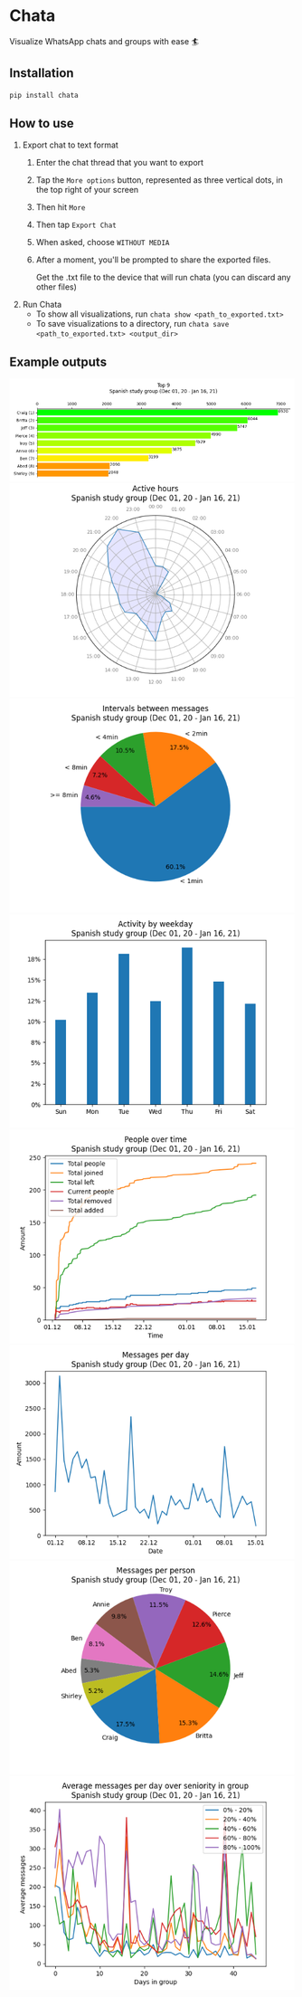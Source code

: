 # Chata
Visualize WhatsApp chats and groups with ease 🏄

## Installation
```bash
pip install chata
```

## How to use
1. Export chat to text format
   1. Enter the chat thread that you want to export
   2. Tap the `More options` button, represented as three vertical dots, in the top right of your screen
   3. Then hit `More`
   4. Then tap `Export Chat`
   5. When asked, choose `WITHOUT MEDIA`
   6. After a moment, you'll be prompted to share the exported files.
     
      Get the .txt file to the device that will run chata (you can discard any other files)
2. Run Chata
   - To show all visualizations, run `chata show <path_to_exported.txt>`
   - To save visualizations to a directory, run `chata save <path_to_exported.txt> <output_dir>`

## Example outputs
![](https://raw.githubusercontent.com/kmaork/chata/master/images/Leaderboard.png)
![](https://raw.githubusercontent.com/kmaork/chata/master/images/FrequentHours.png)
![](https://raw.githubusercontent.com/kmaork/chata/master/images/CommonIntervals.png)
![](https://raw.githubusercontent.com/kmaork/chata/master/images/FrequentDays.png)
![](https://raw.githubusercontent.com/kmaork/chata/master/images/PeopleOverTime.png)
![](https://raw.githubusercontent.com/kmaork/chata/master/images/MessagesPerDay.png)
![](https://raw.githubusercontent.com/kmaork/chata/master/images/MostActive.png)
![](https://raw.githubusercontent.com/kmaork/chata/master/images/AverageMessagesOverTimeInGroup.png)
